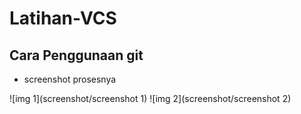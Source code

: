 # Latihan-VCS


## Cara Penggunaan git

- screenshot prosesnya

![img 1](screenshot/screenshot 1)
![img 2](screenshot/screenshot 2)

